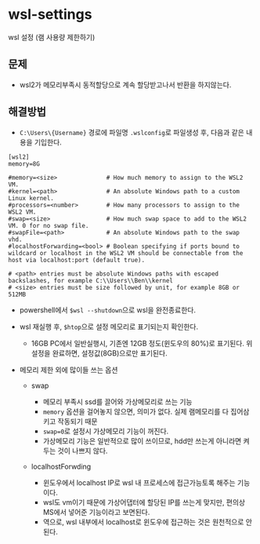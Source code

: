 # wsl-settings
wsl 설정 (램 사용량 제한하기)

## 문제
- wsl2가 메모리부족시 동적할당으로 계속 할당받고나서 반환을 하지않는다.

## 해결방법
- `C:\Users\{Username}` 경로에 파일명 `.wslconfig`로 파일생성 후, 다음과 같은 내용을 기입한다.
```
[wsl2]
memory=8G              	    

#memory=<size>              # How much memory to assign to the WSL2 VM.
#kernel=<path>              # An absolute Windows path to a custom Linux kernel.
#processors=<number>        # How many processors to assign to the WSL2 VM.
#swap=<size>                # How much swap space to add to the WSL2 VM. 0 for no swap file.
#swapFile=<path>            # An absolute Windows path to the swap vhd.
#localhostForwarding=<bool> # Boolean specifying if ports bound to wildcard or localhost in the WSL2 VM should be connectable from the host via localhost:port (default true).

# <path> entries must be absolute Windows paths with escaped backslashes, for example C:\\Users\\Ben\\kernel
# <size> entries must be size followed by unit, for example 8GB or 512MB
```

- powershell에서 `$wsl --shutdown`으로 wsl을 완전종료한다.
- wsl 재실행 후, `$htop`으로 설정 메모리로 표기되는지 확인한다.
  - 16GB PC에서 일반실행시, 기존엔 12GB 정도(윈도우의 80%)로 표기된다. 위 설정을 완료하면, 설정값(8GB)으로만 표기된다.

- 메모리 제한 외에 많이들 쓰는 옵션
  - swap
    - 메모리 부족시 ssd를 끌어와 가상메모리로 쓰는 기능
    - `memory` 옵션을 걸어놓지 않으면, 의미가 없다. 실제 램메모리를 다 집어삼키고 작동되기 때문
    - `swap=0`로 설정시 가상메모리 기능이 꺼진다. 
    - 가상메모리 기능은 일반적으로 많이 쓰이므로, hdd만 쓰는게 아니라면 켜두는 것이 나쁘지 않다.
    
  - localhostForwding
    - 윈도우에서 localhost IP로 wsl 내 프로세스에 접근가능토록 해주는 기능이다. 
    - wsl도 vm이기 때문에 가상어댑터에 할당된 IP를 쓰는게 맞지만, 편의상 MS에서 넣어준 기능이라고 보면된다.
    - 역으로, wsl 내부에서 localhost로 윈도우에 접근하는 것은 원천적으로 안된다.

